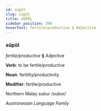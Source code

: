 ```yaml
---
id: süpöl
slug: süpöl
title: SÜPÖL
sidebar_position: 399
hoverText: fertile/productive § Adjective
---
```


### süpöl

*fertile/productive* **§** Adjective

**Verb**: to be fertile/productive

**Noun**: fertility/productivity

**Modifier**: fertile/productive

Northern Malay subur /subor/

*Austronesian Language Family*